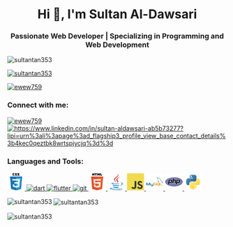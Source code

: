 <h1 align="center">Hi 👋, I'm Sultan Al-Dawsari</h1>
<h3 align="center">Passionate Web Developer | Specializing in Programming and Web Development</h3>

<p align="left"> <img src="https://komarev.com/ghpvc/?username=sultantan353&label=Profile%20views&color=0e75b6&style=flat" alt="sultantan353" /> </p>

<p align="left"> <a href="https://github.com/ryo-ma/github-profile-trophy"><img src="https://github-profile-trophy.vercel.app/?username=sultantan353" alt="sultantan353" /></a> </p>

<p align="left"> <a href="https://twitter.com/ewew759" target="blank"><img src="https://img.shields.io/twitter/follow/ewew759?logo=twitter&style=for-the-badge" alt="ewew759" /></a> </p>

<h3 align="left">Connect with me:</h3>
<p align="left">
<a href="https://twitter.com/ewew759" target="blank"><img align="center" src="https://raw.githubusercontent.com/rahuldkjain/github-profile-readme-generator/master/src/images/icons/Social/twitter.svg" alt="ewew759" height="30" width="40" /></a>
<a href="https://www.linkedin.com/in/sultan-aldawsari-ab5b73277?lipi=urn%3ali%3apage%3ad_flagship3_profile_view_base_contact_details%3b4kec0qeztbk8wrtspjycjq%3d%3d" target="blank"><img align="center" src="https://raw.githubusercontent.com/rahuldkjain/github-profile-readme-generator/master/src/images/icons/Social/linked-in-alt.svg" alt="https://www.linkedin.com/in/sultan-aldawsari-ab5b73277?lipi=urn%3ali%3apage%3ad_flagship3_profile_view_base_contact_details%3b4kec0qeztbk8wrtspjycjq%3d%3d" height="30" width="40" /></a>
</p>

<h3 align="left">Languages and Tools:</h3>
<p align="left"> <a href="https://www.w3schools.com/css/" target="_blank" rel="noreferrer"> <img src="https://raw.githubusercontent.com/devicons/devicon/master/icons/css3/css3-original-wordmark.svg" alt="css3" width="40" height="40"/> </a> <a href="https://dart.dev" target="_blank" rel="noreferrer"> <img src="https://www.vectorlogo.zone/logos/dartlang/dartlang-icon.svg" alt="dart" width="40" height="40"/> </a> <a href="https://flutter.dev" target="_blank" rel="noreferrer"> <img src="https://www.vectorlogo.zone/logos/flutterio/flutterio-icon.svg" alt="flutter" width="40" height="40"/> </a> <a href="https://git-scm.com/" target="_blank" rel="noreferrer"> <img src="https://www.vectorlogo.zone/logos/git-scm/git-scm-icon.svg" alt="git" width="40" height="40"/> </a> <a href="https://www.w3.org/html/" target="_blank" rel="noreferrer"> <img src="https://raw.githubusercontent.com/devicons/devicon/master/icons/html5/html5-original-wordmark.svg" alt="html5" width="40" height="40"/> </a> <a href="https://www.java.com" target="_blank" rel="noreferrer"> <img src="https://raw.githubusercontent.com/devicons/devicon/master/icons/java/java-original.svg" alt="java" width="40" height="40"/> </a> <a href="https://developer.mozilla.org/en-US/docs/Web/JavaScript" target="_blank" rel="noreferrer"> <img src="https://raw.githubusercontent.com/devicons/devicon/master/icons/javascript/javascript-original.svg" alt="javascript" width="40" height="40"/> </a> <a href="https://www.mysql.com/" target="_blank" rel="noreferrer"> <img src="https://raw.githubusercontent.com/devicons/devicon/master/icons/mysql/mysql-original-wordmark.svg" alt="mysql" width="40" height="40"/> </a> <a href="https://www.php.net" target="_blank" rel="noreferrer"> <img src="https://raw.githubusercontent.com/devicons/devicon/master/icons/php/php-original.svg" alt="php" width="40" height="40"/> </a> <a href="https://www.python.org" target="_blank" rel="noreferrer"> <img src="https://raw.githubusercontent.com/devicons/devicon/master/icons/python/python-original.svg" alt="python" width="40" height="40"/> </a> </p>

<p><img align="left" src="https://github-readme-stats.vercel.app/api/top-langs?username=sultantan353&show_icons=true&locale=en&layout=compact" alt="sultantan353" /></p>

<p>&nbsp;<img align="center" src="https://github-readme-stats.vercel.app/api?username=sultantan353&show_icons=true&locale=en" alt="sultantan353" /></p>

<p><img align="center" src="https://github-readme-streak-stats.herokuapp.com/?user=sultantan353&" alt="sultantan353" /></p>
